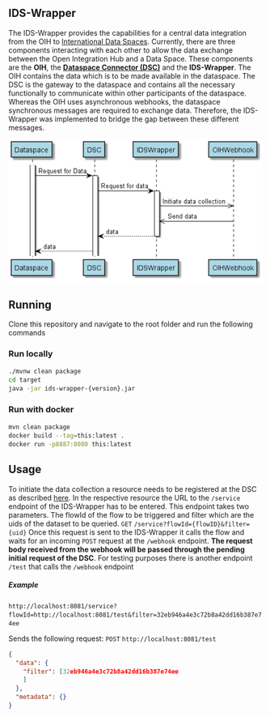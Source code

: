 ## IDS-Wrapper
The IDS-Wrapper provides the capabilities for a central data integration
from the OIH to [International Data Spaces](https://internationaldataspaces.org/). Currently, there are three components
interacting with each other to allow the data exchange between the Open
Integration Hub and a Data Space. These components are the **OIH**, the **[Dataspace Connector (DSC)](https://www.dataspace-connector.io)** and the **IDS-Wrapper**.
The OIH contains the data which is to be made
available in the dataspace. The DSC is the gateway to the dataspace and contains all the
necessary functionally to communicate within other participants of the dataspace.
Whereas the OIH uses asynchronous webhooks, the dataspace synchronous messages
are required to exchange data. Therefore, the IDS-Wrapper was implemented 
to bridge the gap between these different messages.

![flow](docs/flow.png)
## Running

Clone this repository and navigate to the root folder and run the following commands

### Run locally
```bash
./mvnw clean package
cd target
java -jar ids-wrapper-{version}.jar
```
### Run with docker
```bash
mvn clean package
docker build --tag=this:latest .
docker run -p8887:8080 this:latest
```

## Usage
To initiate the data collection a resource needs to be registered at the DSC as described [here](https://github.com/openintegrationhub/IDS-gateway#actions). 
In the respective resource the URL to the `/service` endpoint of the IDS-Wrapper has to be entered.
This endpoint takes two parameters. The flowId of the flow to be triggered and filter which are the
uids of the dataset to be queried.
`GET` `/service?flowId={flowID}&filter={uid}`
Once this request is sent to the IDS-Wrapper it calls the flow and waits for an incoming
`POST` request at the `/webhook` endpoint. **The request body received from the webhook will 
be passed through the pending initial request of the DSC**. 
For testing purposes there is another endpoint `/test`
that calls the `/webhook` endpoint

##### Example
`http://localhost:8081/service?flowId=http://localhost:8081/test&filter=32eb946a4e3c72b8a42dd16b387e74ee`

Sends the following request: 
`POST` `http://localhost:8081/test`
``` json
{
  "data": {
    "filter": [32eb946a4e3c72b8a42dd16b387e74ee
    ]
  },
  "metadata": {}
}
```


